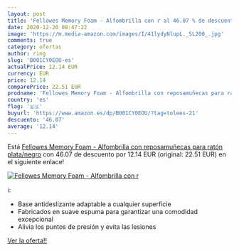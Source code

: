 ```yaml
---
layout: post
title: 'Fellowes Memory Foam - Alfombrilla con r al 46.07 % de descuento'
date: 2020-12-20 08:47:22
image: 'https://m.media-amazon.com/images/I/41lydyNlupL._SL200_.jpg'
comments: true
category: ofertas
author: ring
slug: 'B001CY0EOU-es'
actualPrice: 12.14 EUR
currency: EUR
price: 12.14
comparePrice: 22.51 EUR
prodname: 'Fellowes Memory Foam - Alfombrilla con reposamuñecas para ratón  plata/negro'
country: 'es'
flag: '🇪🇸'
buyurl: 'https://www.amazon.es/dp/B001CY0EOU/?tag=tolees-21'
descuento: '46.07'
average: '12.14'
---
```


Está [Fellowes Memory Foam - Alfombrilla con reposamuñecas para ratón  plata/negro](https://www.amazon.es/dp/B001CY0EOU/?tag=tolees-21) con 46.07 de descuento por 12.14 EUR (original: 22.51 EUR) en el siguiente enlace!

[![Fellowes Memory Foam - Alfombrilla con r](https://m.media-amazon.com/images/I/41lydyNlupL._SL200_.jpg)](https://www.amazon.es/dp/B001CY0EOU/?tag=tolees-21)

ℹ️:

- Base antideslizante adaptable a cualquier superficie
- Fabricados en suave espuma para garantizar una comodidad excepcional
- Alivia los puntos de presión y evita las lesiones

[Ver la oferta!!](https://www.amazon.es/dp/B001CY0EOU/?tag=tolees-21)
